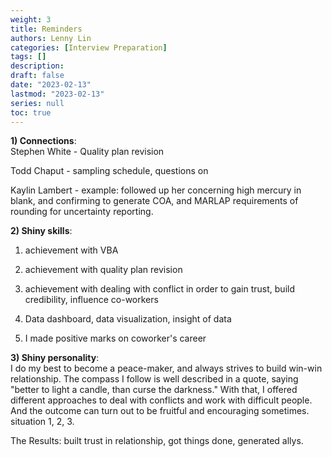 ```yaml
---
weight: 3
title: Reminders
authors: Lenny Lin
categories: [Interview Preparation]
tags: []
description: 
draft: false
date: "2023-02-13"
lastmod: "2023-02-13"
series: null
toc: true
---
```



<b><font class = "font_upper">1) Connections</font></b>:  
Stephen White - Quality plan revision  

Todd Chaput - sampling schedule, questions on 

Kaylin Lambert - example: followed up her concerning high mercury in blank, and confirming to generate COA, and MARLAP requirements of rounding for uncertainty reporting. 



<b><font class = "font_upper">2) Shiny skills</font></b>:  

1) achievement with VBA   


2) achievement with quality plan revision   


3) achievement with dealing with conflict in order to gain trust, build credibility, influence co-workers  


4) Data dashboard, data visualization, insight of data


5) I made positive marks on coworker's career


<b><font class = "font_upper">3) Shiny personality</font></b>:  
I do my best to become a peace-maker, and always strives to build win-win relationship.  The compass I follow is well described in a quote, saying "better to light a candle, than curse the darkness."  With that, I offered different approaches to deal with conflicts and work with difficult people. And the outcome can turn out to be fruitful and encouraging sometimes. situation 1, 2, 3.

The Results: built trust in relationship, got things done, generated allys.

